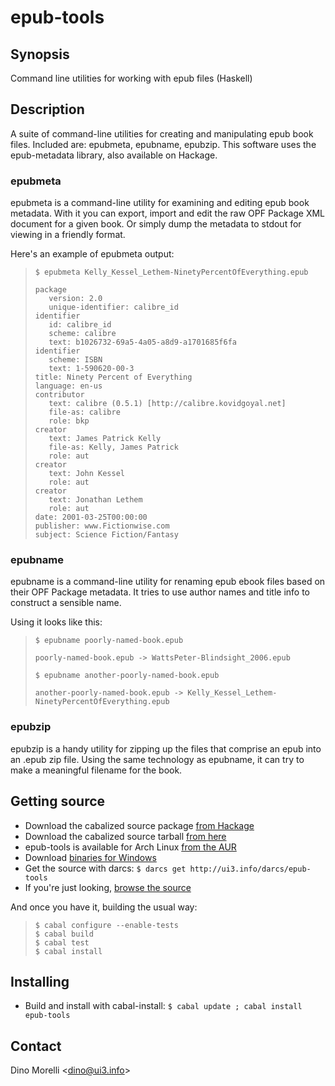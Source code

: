 # epub-tools


## Synopsis

Command line utilities for working with epub files (Haskell)


## Description

A suite of command-line utilities for creating and manipulating epub book files. Included are: epubmeta, epubname, epubzip. This software uses the epub-metadata library, also available on Hackage.

### epubmeta

epubmeta is a command-line utility for examining and editing epub book metadata. With it you can export, import and edit the raw OPF Package XML document for a given book. Or simply dump the metadata to stdout for viewing in a friendly format.

Here's an example of epubmeta output:

>     $ epubmeta Kelly_Kessel_Lethem-NinetyPercentOfEverything.epub
>
>     package
>        version: 2.0
>        unique-identifier: calibre_id
>     identifier
>        id: calibre_id
>        scheme: calibre
>        text: b1026732-69a5-4a05-a8d9-a1701685f6fa
>     identifier
>        scheme: ISBN
>        text: 1-590620-00-3
>     title: Ninety Percent of Everything
>     language: en-us
>     contributor
>        text: calibre (0.5.1) [http://calibre.kovidgoyal.net]
>        file-as: calibre
>        role: bkp
>     creator
>        text: James Patrick Kelly
>        file-as: Kelly, James Patrick
>        role: aut
>     creator
>        text: John Kessel
>        role: aut
>     creator
>        text: Jonathan Lethem
>        role: aut
>     date: 2001-03-25T00:00:00
>     publisher: www.Fictionwise.com
>     subject: Science Fiction/Fantasy

### epubname

epubname is a command-line utility for renaming epub ebook files based on their OPF Package metadata. It tries to use author names and title info to construct a sensible name.

Using it looks like this:

>     $ epubname poorly-named-book.epub
>
>     poorly-named-book.epub -> WattsPeter-Blindsight_2006.epub
>
>     $ epubname another-poorly-named-book.epub
>
>     another-poorly-named-book.epub -> Kelly_Kessel_Lethem-NinetyPercentOfEverything.epub

### epubzip

epubzip is a handy utility for zipping up the files that comprise an epub into an .epub zip file. Using the same technology as epubname, it can try to make a meaningful filename for the book.


## Getting source

- Download the cabalized source package [from Hackage](http://hackage.haskell.org/package/epub-tools)
- Download the cabalized source tarball [from here](http://ui3.info/d/proj/epub-tools/epub-tools-2.4.tar.gz)
- epub-tools is available for Arch Linux [from the AUR](http://aur.archlinux.org/packages/epub-tools/)
- Download [binaries for Windows](http://ui3.info/d/proj/epub-tools/epub-tools-2.4-win.zip)
- Get the source with darcs: `$ darcs get http://ui3.info/darcs/epub-tools`
- If you're just looking, [browse the source](http://ui3.info/darcs/epub-tools)

And once you have it, building the usual way:

>     $ cabal configure --enable-tests
>     $ cabal build
>     $ cabal test
>     $ cabal install


## Installing

- Build and install with cabal-install:
  `$ cabal update ; cabal install epub-tools`


## Contact

Dino Morelli <[dino@ui3.info](mailto:dino@ui3.info)>
